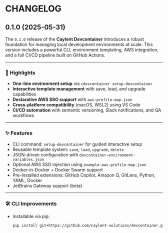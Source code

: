 # CHANGELOG

## 0.1.0 (2025-05-31)

The `0.1.0` release of the **Caylent Devcontainer** introduces a robust foundation for managing local development environments at scale. This version includes a powerful CLI, environment templating, AWS integration, and a full CI/CD pipeline built on GitHub Actions.

---

### 🚀 Highlights

- **One-line environment setup** via `cdevcontainer setup-devcontainer`
- **Interactive template management** with save, load, and upgrade capabilities
- **Declarative AWS SSO support** with `aws-profile-map.json`
- **Cross-platform compatibility** (macOS, WSL2) using VS Code
- **CI/CD automation** with semantic versioning, Slack notifications, and QA workflows

---

### ✨ Features

- CLI command: `setup-devcontainer` for guided interactive setup
- Reusable template system: `save`, `load`, `upgrade`, `delete`
- JSON-driven configuration with `devcontainer-environment-variables.json`
- Optional AWS SSO injection using `example-aws-profile-map.json`
- Docker-in-Docker + Docker Swarm support
- Pre-installed extensions: GitHub Copilot, Amazon Q, GitLens, Python, YAML, Docker
- JetBrains Gateway support (beta)

---

### 🛠 CLI Improvements

- Installable via pip:
  ```bash
  pip install git+https://github.com/caylent-solutions/devcontainer.git@0.1.0#subdirectory=caylent-devcontainer-cli
